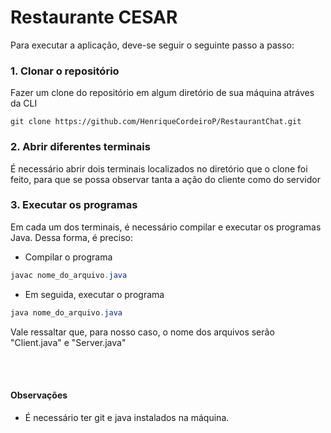 # Restaurante CESAR

 Para executar a aplicação, deve-se seguir o seguinte passo a passo:

### 1. Clonar o repositório
Fazer um clone do repositório em algum diretório de sua máquina atráves da CLI
```git
git clone https://github.com/HenriqueCordeiroP/RestaurantChat.git
```

### 2. Abrir diferentes terminais
É necessário abrir dois terminais localizados no diretório que o clone foi feito, para que se possa observar tanta a ação do cliente como do servidor

### 3. Executar os programas
Em cada um dos terminais, é necessário compilar e executar os programas Java. Dessa forma, é preciso:
- Compilar o programa
```java
javac nome_do_arquivo.java
```
- Em seguida, executar o programa
```java
java nome_do_arquivo.java
```
Vale ressaltar que, para nosso caso, o nome dos arquivos serão "Client.java" e "Server.java"

<br/><br/>
#### Observações
- É necessário ter git e java instalados na máquina.
